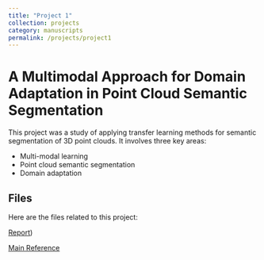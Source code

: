 ```yaml
---
title: "Project 1"
collection: projects
category: manuscripts
permalink: /projects/project1
---
```


# A Multimodal Approach for Domain Adaptation in Point Cloud Semantic Segmentation

This project was a study of applying transfer learning methods for semantic segmentation of 3D point clouds. It involves three key areas:
- Multi-modal learning
- Point cloud semantic segmentation
- Domain adaptation


## Files

Here are the files related to this project:

[Report](http://GaeaHou.github.io/files/report1.pdf)) 

[Main Reference](http://GaeaHou.github.io/files/reference1.pdf)
